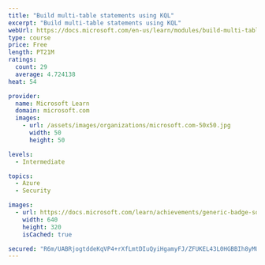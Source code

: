 ```yaml
---
title: "Build multi-table statements using KQL"
excerpt: "Build multi-table statements using KQL"
webUrl: https://docs.microsoft.com/en-us/learn/modules/build-multi-table-statements-kusto-query-language/
type: course
price: Free
length: PT21M
ratings:
  count: 29
  average: 4.724138
heat: 54

provider:
  name: Microsoft Learn
  domain: microsoft.com
  images:
    - url: /assets/images/organizations/microsoft.com-50x50.jpg
      width: 50
      height: 50

levels:
  - Intermediate

topics:
  - Azure
  - Security

images:
  - url: https://docs.microsoft.com/learn/achievements/generic-badge-social.png
    width: 640
    height: 320
    isCached: true

secured: "R6m/UABRjogtddeKqVP4+rXfLmtDIuQyiHgamyFJ/ZFUKEL43L0HGBBIh8yMUVhdxNSBoHFyjbLCJh68+JBMNWht57Lt3YhzAfcD9XmYW0YygEVYOsg4GfrtFKFTOTEg41/SlG2t8Ho2QTH/uCDttDaBbJhCWTE4FDy6Pe1ygwXrgTuQggdg+TNzqb2V70xVfJkNFUatnNrc2y3lDUtTU2qJY0tDOFq+pF/9Uh8kZEP9yaPxYVlBdBcBE82Cl44XOYm+XkyCP+zfwvuRrdz434non+/YUrioPy72/K0QyJeEVtB09FQDn9SoWHdNC85j396/Zt5GL5kO0IDDYN/1/NgDu28MJRvTSAvYU018DtrVa+keUNW73k8Fw7p7jTOE2UV7UKRuCxjqFoVfXs3Vw1skRdB34Sht042I8WB0e5w=;JsLN0nYzt1sBAQSAGrkxFg=="
---
```


